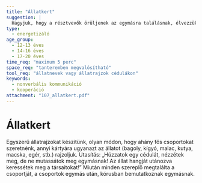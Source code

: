 ```yaml
---
title: "Állatkert"
suggestion: | 
  Hagyjuk, hogy a résztvevők örüljenek az egymásra találásnak, élvezzük a gyakorlat okozta felpezsdülést! A feladat nem igényel külön feldolgozást, reflexiót; célja a csoportalakítás, így a kialakult csoportokban tovább dolgozhatunk.
type:
  - energetizáló
age_group:
  - 12-13 éves
  - 14-16 éves
  - 17-20 éves
time_req: "maximum 5 perc"
space_req: "tanteremben megvalósítható"
tool_req: "állatnevek vagy állatrajzok cédulákon"
keywords: 
  - nonverbális kommunikáció
  - kooperáció
attachment: "107_allatkert.pdf"
---
```


# Állatkert

 Egyszerű állatrajzokat készítünk, olyan módon, hogy ahány fős csoportokat szeretnénk, annyi kártyára ugyanazt az állatot (bagoly, kígyó, malac, kutya, macska, egér, stb.) rajzoljuk. Utasítás: „Húzzatok egy cédulát, nézzétek meg, de ne mutassátok meg egymásnak! Az állat hangját utánozva keressétek meg a társaitokat!” Miután minden szereplő megtalálta a csoportját, a csoportok egymás után, kórusban bemutatkoznak egymásnak.  
  
